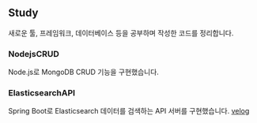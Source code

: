 ## Study
새로운 툴, 프레임워크, 데이터베이스 등을 공부하며 작성한 코드를 정리합니다.

### NodejsCRUD
Node.js로 MongoDB CRUD 기능을 구현했습니다.

### ElasticsearchAPI
Spring Boot로 Elasticsearch 데이터를 검색하는 API 서버를 구현했습니다.
[velog](https://velog.io/@emily2307/Spring-Boot%EB%A1%9C-Elasticsearch-%EA%B2%80%EC%83%89%ED%95%98%EB%8A%94-API-%EC%84%9C%EB%B2%84-%EB%A7%8C%EB%93%A4%EA%B8%B0)